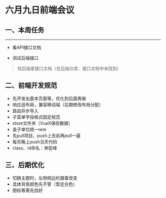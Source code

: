 # 六月九日前端会议
## 一、本周任务
  ****
  - 看API接口文档

  - 测试后端接口
>找后端拿接口文档（在后端仓库、接口文档中未找到）

## 二、前端开发规范
  - 先开发出基本页面等，优化到后面再做
  - 响应适布局，兼容移动端（后期修改布局分配）
  - 路由异步导入
  - 子菜单字段格式固定规范
  - store文件夹（VueX保存数据）
  - 盒子单位统一rem
  - 先pull项目，push上去前再pull一遍
  - 每天晚上push当天代码
  - class、id命名：单驼峰

## 三、后期优化
  - 切换主题时，左侧侧边栏跟着改变
  - 具体背景颜色先不管（暂定白色）
  - 图标等需先找好